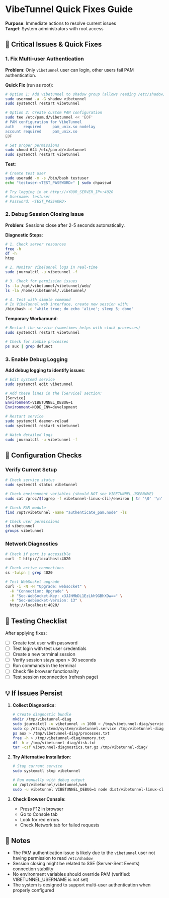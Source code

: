 # VibeTunnel Quick Fixes Guide

**Purpose**: Immediate actions to resolve current issues  
**Target**: System administrators with root access

## 🚨 Critical Issues & Quick Fixes

### 1. Fix Multi-user Authentication

**Problem**: Only `vibetunnel` user can login, other users fail PAM authentication.

**Quick Fix** (run as root):
```bash
# Option 1: Add vibetunnel to shadow group (allows reading /etc/shadow)
sudo usermod -a -G shadow vibetunnel
sudo systemctl restart vibetunnel

# Option 2: Create custom PAM configuration
sudo tee /etc/pam.d/vibetunnel << 'EOF'
# PAM configuration for VibeTunnel
auth    required     pam_unix.so nodelay
account required     pam_unix.so
EOF

# Set proper permissions
sudo chmod 644 /etc/pam.d/vibetunnel
sudo systemctl restart vibetunnel
```

**Test**:
```bash
# Create test user
sudo useradd -m -s /bin/bash testuser
echo "testuser:<TEST_PASSWORD>" | sudo chpasswd

# Try logging in at http://<YOUR_SERVER_IP>:4020
# Username: testuser
# Password: <TEST_PASSWORD>
```

### 2. Debug Session Closing Issue

**Problem**: Sessions close after 2-5 seconds automatically.

**Diagnostic Steps**:
```bash
# 1. Check server resources
free -h
df -h
htop

# 2. Monitor VibeTunnel logs in real-time
sudo journalctl -u vibetunnel -f

# 3. Check for permission issues
ls -la /opt/vibetunnel/vibetunnel/web/
ls -la /home/vibetunnel/.vibetunnel/

# 4. Test with simple command
# In VibeTunnel web interface, create new session with:
/bin/bash -c "while true; do echo 'alive'; sleep 5; done"
```

**Temporary Workaround**:
```bash
# Restart the service (sometimes helps with stuck processes)
sudo systemctl restart vibetunnel

# Check for zombie processes
ps aux | grep defunct
```

### 3. Enable Debug Logging

**Add debug logging to identify issues**:
```bash
# Edit systemd service
sudo systemctl edit vibetunnel

# Add these lines in the [Service] section:
[Service]
Environment=VIBETUNNEL_DEBUG=1
Environment=NODE_ENV=development

# Restart service
sudo systemctl daemon-reload
sudo systemctl restart vibetunnel

# Watch detailed logs
sudo journalctl -u vibetunnel -f
```

## 🔧 Configuration Checks

### Verify Current Setup
```bash
# Check service status
sudo systemctl status vibetunnel

# Check environment variables (should NOT see VIBETUNNEL_USERNAME)
sudo cat /proc/$(pgrep -f vibetunnel-linux-cli)/environ | tr '\0' '\n' | grep VIBETUNNEL

# Check PAM module
find /opt/vibetunnel -name "authenticate_pam.node" -ls

# Check user permissions
id vibetunnel
groups vibetunnel
```

### Network Diagnostics
```bash
# Check if port is accessible
curl -I http://localhost:4020

# Check active connections
ss -tulpn | grep 4020

# Test WebSocket upgrade
curl -i -N -H "Upgrade: websocket" \
  -H "Connection: Upgrade" \
  -H "Sec-WebSocket-Key: x3JJHMbDL1EzLkh9GBhXDw==" \
  -H "Sec-WebSocket-Version: 13" \
  http://localhost:4020/
```

## 🎯 Testing Checklist

After applying fixes:

- [ ] Create test user with password
- [ ] Test login with test user credentials
- [ ] Create a new terminal session
- [ ] Verify session stays open > 30 seconds
- [ ] Run commands in the terminal
- [ ] Check file browser functionality
- [ ] Test session reconnection (refresh page)

## 💡 If Issues Persist

1. **Collect Diagnostics**:
   ```bash
   # Create diagnostic bundle
   mkdir /tmp/vibetunnel-diag
   sudo journalctl -u vibetunnel -n 1000 > /tmp/vibetunnel-diag/service.log
   sudo cp /etc/systemd/system/vibetunnel.service /tmp/vibetunnel-diag/
   ps aux > /tmp/vibetunnel-diag/processes.txt
   free -h > /tmp/vibetunnel-diag/memory.txt
   df -h > /tmp/vibetunnel-diag/disk.txt
   tar -czf vibetunnel-diagnostics.tar.gz /tmp/vibetunnel-diag/
   ```

2. **Try Alternative Installation**:
   ```bash
   # Stop current service
   sudo systemctl stop vibetunnel
   
   # Run manually with debug output
   cd /opt/vibetunnel/vibetunnel/web
   sudo -u vibetunnel VIBETUNNEL_DEBUG=1 node dist/vibetunnel-linux-cli --enable-ssh-keys
   ```

3. **Check Browser Console**:
   - Press F12 in browser
   - Go to Console tab
   - Look for red errors
   - Check Network tab for failed requests

## 📝 Notes

- The PAM authentication issue is likely due to the `vibetunnel` user not having permission to read `/etc/shadow`
- Session closing might be related to SSE (Server-Sent Events) connection stability
- No environment variables should override PAM (verified: VIBETUNNEL_USERNAME is not set)
- The system is designed to support multi-user authentication when properly configured